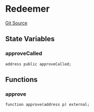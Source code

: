 # Redeemer
[Git Source](https://github.com/Swivel-Finance/illuminate/blob/76b26ef748dc63cf89e3fa660df1bda262dcef15/src/mocks/Redeemer.sol)


## State Variables
### approveCalled

```solidity
address public approveCalled;
```


## Functions
### approve


```solidity
function approve(address p) external;
```

